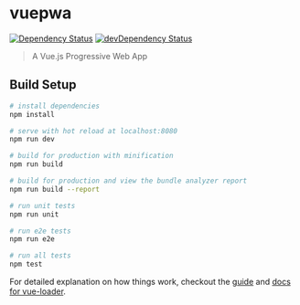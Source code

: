 # vuepwa

[![Dependency Status](https://david-dm.org/yourself-yourorg/vuepwa/master/status.svg)](https://david-dm.org/yourself-yourorg/vuepwa/master)  [![devDependency Status](https://david-dm.org/yourself-yourorg/vuepwa/master/dev-status.svg)](https://david-dm.org/yourself-yourorg/vuepwa/master?type=dev)

> A Vue.js Progressive Web App

## Build Setup

``` bash
# install dependencies
npm install

# serve with hot reload at localhost:8080
npm run dev

# build for production with minification
npm run build

# build for production and view the bundle analyzer report
npm run build --report

# run unit tests
npm run unit

# run e2e tests
npm run e2e

# run all tests
npm test
```

For detailed explanation on how things work, checkout the [guide](http://vuejs-templates.github.io/webpack/) and [docs for vue-loader](http://vuejs.github.io/vue-loader).
